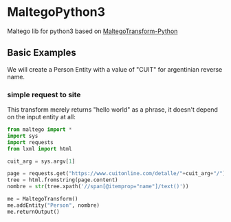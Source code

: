# MaltegoPython3
Maltego lib for python3 based on [MaltegoTransform-Python](https://github.com/paterva/MaltegoTransform-Python)

## Basic Examples

We will create a Person Entity with a value of "CUIT" for argentinian reverse name.

### simple request to site 

This transform merely returns "hello world" as a phrase, it doesn't depend on the input entity at all:

``` python
from maltego import *
import sys
import requests
from lxml import html

cuit_arg = sys.argv[1]

page = requests.get("https://www.cuitonline.com/detalle/"+cuit_arg+"/") 
tree = html.fromstring(page.content)
nombre = str(tree.xpath('//span[@itemprop="name"]/text()')) 

me = MaltegoTransform()
me.addEntity("Person", nombre)
me.returnOutput()
```


